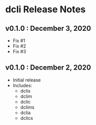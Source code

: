 # dcli Release Notes


## v0.1.0 : December 3, 2020

* Fix #1
* Fix #2
* Fix #3

## v0.1.0 : December 2, 2020

* Initial release
* Includes:
    * dclis
    * dclim
    * dclic
    * dclims
    * dclia
    * dclics
